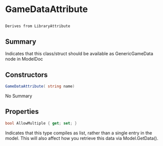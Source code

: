 # GameDataAttribute

## 
```c#
Derives from LibraryAttribute
```

## Summary

Indicates that this class/struct should be available as GenericGameData node in ModelDoc
## Constructors

```c#
GameDataAttribute( string name) 
```
No Summary
## Properties

```c#
bool AllowMultiple { get; set; } 
```
Indicates that this type compiles as list, rather than a single entry in the model.
This will also affect how you retrieve this data via Model.GetData().
